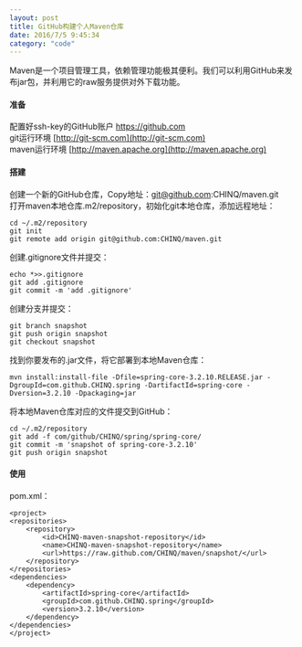 ```yaml
---
layout: post
title: GitHub构建个人Maven仓库
date: 2016/7/5 9:45:34 
category: "code"
---
```


Maven是一个项目管理工具，依赖管理功能极其便利。我们可以利用GitHub来发布jar包，并利用它的raw服务提供对外下载功能。

#### 准备

配置好ssh-key的GitHub账户 [https://github.com ](https://github.com )   
git运行环境 [http://git-scm.com](http://git-scm.com)   
maven运行环境 [http://maven.apache.org](http://maven.apache.org)   

#### 搭建

创建一个新的GitHub仓库，Copy地址：git@github.com:CHINQ/maven.git  
打开maven本地仓库.m2/repository，初始化git本地仓库，添加远程地址：  

	cd ~/.m2/repository
	git init
	git remote add origin git@github.com:CHINQ/maven.git

创建.gitignore文件并提交：  

	echo *>>.gitignore
	git add .gitignore
	git commit -m 'add .gitignore'

创建分支并提交：  

	git branch snapshot
	git push origin snapshot
	git checkout snapshot

找到你要发布的.jar文件，将它部署到本地Maven仓库：  

	mvn install:install-file -Dfile=spring-core-3.2.10.RELEASE.jar -DgroupId=com.github.CHINQ.spring -DartifactId=spring-core -Dversion=3.2.10 -Dpackaging=jar

将本地Maven仓库对应的文件提交到GitHub：  

	cd ~/.m2/repository
	git add -f com/github/CHINQ/spring/spring-core/
	git commit -m 'snapshot of spring-core-3.2.10'
	git push origin snapshot

#### 使用

pom.xml：  

	<project>
	<repositories>
    	<repository>
      		<id>CHINQ-maven-snapshot-repository</id>
      		<name>CHINQ-maven-snapshot-repository</name>
      		<url>https://raw.github.com/CHINQ/maven/snapshot/</url>
    	</repository>
	</repositories> 
	<dependencies>
    	<dependency>
      		<artifactId>spring-core</artifactId>
      		<groupId>com.github.CHINQ.spring</groupId>
      		<version>3.2.10</version>
    	</dependency>
	</dependencies>
	</project>